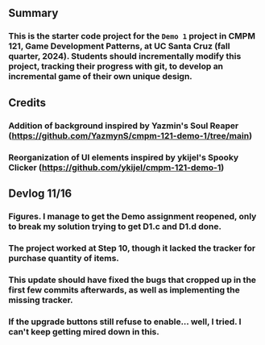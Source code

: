 ## Summary
### This is the starter code project for the `Demo 1` project in CMPM 121, Game Development Patterns, at UC Santa Cruz (fall quarter, 2024). Students should incrementally modify this project, tracking their progress with git, to develop an incremental game of their own unique design.

## Credits
### Addition of background inspired by Yazmin's Soul Reaper (https://github.com/YazmynS/cmpm-121-demo-1/tree/main)
### Reorganization of UI elements inspired by ykijel's Spooky Clicker (https://github.com/ykijel/cmpm-121-demo-1)

## Devlog 11/16
### Figures.  I manage to get the Demo assignment reopened, only to break my solution trying to get D1.c and D1.d done.
### The project worked at Step 10, though it lacked the tracker for purchase quantity of items.
### This update should have fixed the bugs that cropped up in the first few commits afterwards, as well as implementing the missing tracker.
### If the upgrade buttons still refuse to enable... well, I tried.  I can't keep getting mired down in this.